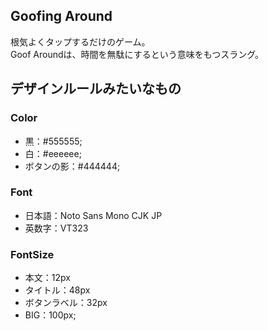 ## Goofing Around
根気よくタップするだけのゲーム。  
Goof Aroundは、時間を無駄にするという意味をもつスラング。

## デザインルールみたいなもの
### Color
- 黒：#555555;
- 白：#eeeeee;
- ボタンの影：#444444;

### Font
- 日本語：Noto Sans Mono CJK JP
- 英数字：VT323

### FontSize
- 本文：12px
- タイトル：48px
- ボタンラベル：32px
- BIG：100px;